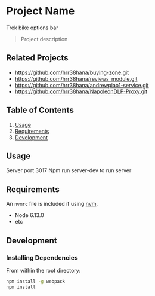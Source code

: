 # Project Name
Trek bike options bar
> Project description

## Related Projects

  - https://github.com/hrr38hana/buying-zone.git
  - https://github.com/hrr38hana/reviews_module.git
  - https://github.com/hrr38hana/andrewpiao1-service.git
  - https://github.com/hrr38hana/NapoleonDLP-Proxy.git

## Table of Contents

1. [Usage](#Usage)
1. [Requirements](#requirements)
1. [Development](#development)

## Usage
Server port 3017
Npm run server-dev to run server 



## Requirements

An `nvmrc` file is included if using [nvm](https://github.com/creationix/nvm).

- Node 6.13.0
- etc

## Development

### Installing Dependencies

From within the root directory:

```sh
npm install -g webpack
npm install
```

